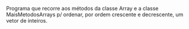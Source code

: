 Programa que recorre aos métodos da classe Array e a classe MaisMetodosArrays p/ ordenar, por ordem crescente e decrescente, um vetor de inteiros.